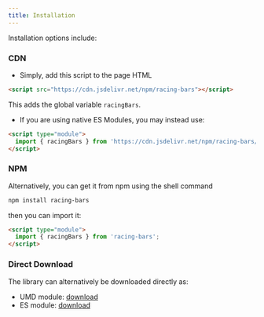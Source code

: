 ```yaml
---
title: Installation
---
```


Installation options include:

### CDN

- Simply, add this script to the page HTML

```html
<script src="https://cdn.jsdelivr.net/npm/racing-bars"></script>
```

This adds the global variable `racingBars`.

- If you are using native ES Modules, you may instead use:

```html
<script type="module">
  import { racingBars } from 'https://cdn.jsdelivr.net/npm/racing-bars/dist/racing-bars.esm.js';
</script>
```

### NPM

Alternatively, you can get it from npm using the shell command

```sh
npm install racing-bars
```

then you can import it:

```html
<script type="module">
  import { racingBars } from 'racing-bars';
</script>
```

### Direct Download

The library can alternatively be downloaded directly as:

- UMD module: [download](#)
- ES module: [download](#)
